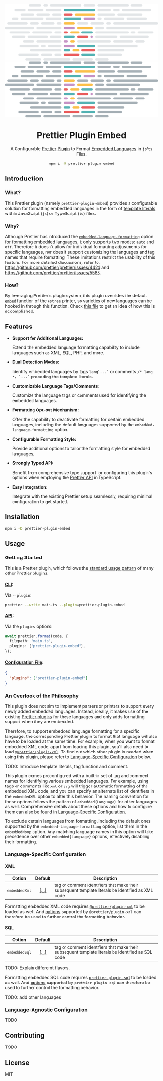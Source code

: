 <div align="center">

![prettier-plugin-embed-light](./public/prettier-plugin-embed-wide-light.svg#gh-light-mode-only)
![prettier-plugin-embed-dark](./public/prettier-plugin-embed-wide-dark.svg#gh-dark-mode-only)

# Prettier Plugin Embed

A Configurable [Prettier](https://prettier.io/) [Plugin](https://prettier.io/docs/en/plugins.html) to Format [Embedded Languages](https://prettier.io/docs/en/options.html#embedded-language-formatting) in `js`/`ts` Files.

```bash
npm i -D prettier-plugin-embed
```

</div>

## Introduction

### What?

This Prettier plugin (namely `prettier-plugin-embed`) provides a configurable solution for formatting embedded languages in the form of [template literals](https://developer.mozilla.org/docs/Web/JavaScript/Reference/Template_literals) within JavaScript (`js`) or TypeScript (`ts`) files.

### Why?

Although Prettier has introduced the [`embedded-language-formatting`](https://prettier.io/docs/en/options.html#embedded-language-formatting) option for formatting embedded languages, it only supports two modes: `auto` and `off`. Therefore it doesn't allow for individual formatting adjustments for specific languages, nor does it support customizing the languages and tag names that require formatting. These limitations restrict the usability of this feature. For more detailed discussions, refer to: https://github.com/prettier/prettier/issues/4424 and https://github.com/prettier/prettier/issues/5588.

### How?

By leveraging Prettier's plugin system, this plugin overrides the default [`embed`](https://prettier.io/docs/en/plugins#optional-embed) function of the `estree` printer, so varieties of new languages can be hooked in through this function. Check [this file](./src/printers.ts) to get an idea of how this is accomplished.

## Features

- **Support for Additional Languages:**

  Extend the embedded language formatting capability to include languages such as XML, SQL, PHP, and more.

- **Dual Detection Modes:**

  Identify embedded languages by tags `` lang`...` `` or comments `` /* lang */ `...` `` preceding the template literals.

- **Customizable Language Tags/Comments:**

  Customize the language tags or comments used for identifying the embedded languages.

- **Formatting Opt-out Mechanism:**

  Offer the capability to deactivate formatting for certain embedded languages, including the default languages supported by the `embedded-language-formatting` option.

- **Configurable Formatting Style:**

  Provide additional options to tailor the formatting style for embedded languages.

- **Strongly Typed API:**

  Benefit from comprehensive type support for configuring this plugin's options when employing the [Prettier API](https://prettier.io/docs/en/api) in TypeScript.

- **Easy Integration:**

  Integrate with the existing Prettier setup seamlessly, requiring minimal configuration to get started.

## Installation

```bash
npm i -D prettier-plugin-embed
```

## Usage

### Getting Started

This is a Prettier plugin, which follows the [standard usage pattern](https://prettier.io/docs/en/plugins.html#using-plugins) of many other Prettier plugins:

#### [CLI](https://prettier.io/docs/en/cli):

Via `--plugin`:

```bash
prettier --write main.ts --plugin=prettier-plugin-embed
```

#### [API](https://prettier.io/docs/en/api):

Via the `plugins` options:

```ts
await prettier.format(code, {
  filepath: "main.ts",
  plugins: ["prettier-plugin-embed"],
});
```

#### [Configuration File](https://prettier.io/docs/en/configuration):

```json
{
  "plugins": ["prettier-plugin-embed"]
}
```

### An Overlook of the Philosophy

This plugin does not aim to implement parsers or printers to support every newly added embedded languages. Instead, ideally, it makes use of the existing [Prettier plugins](https://prettier.io/docs/en/plugins.html#official-plugins) for these languages and only adds formatting support when they are embedded.

Therefore, to support embedded language formatting for a specific language, the corresponding Prettier plugin to format that language will also have to be loaded at the same time. For example, when you want to format embedded XML code, apart from loading this plugin, you'll also need to load [`@prettier/plugin-xml`](https://github.com/prettier/plugin-xml). To find out which other plugin is needed when using this plugin, please refer to [Language-Specific Configuration](#language-specific-configuration) below.

TODO: Introduce template literals, tag function and comment.

This plugin comes preconfigured with a built-in set of tag and comment names for identifying various embedded languages. For example, using tags or comments like `xml` or `svg` will trigger automatic formatting of the embedded XML code, and you can specify an alternate list of identifiers in the `embeddedXML` option to alter this behavior. The naming convention for these options follows the pattern of `embedded{Language}` for other languages as well. Comprehensive details about these options and how to configure them can also be found in [Language-Specific Configuration](#language-specific-configuration).

To exclude certain languages from formatting, including the default ones supported by the `embedded-language-formatting` option, list them in the `embeddedNoop` option. Any matching language names in this option will take precedence over other `embedded{Language}` options, effectively disabling their formatting.

### Language-Specific Configuration

#### XML

|    Option     |                Default                 | Description                                                                                       |
| :-----------: | :------------------------------------: | ------------------------------------------------------------------------------------------------- |
| `embeddedXml` | [[...]](./src/embedded/xml/options.ts) | tag or comment identifiers that make their subsequent template literals be identified as XML code |

Formatting embedded XML code requires [`@prettier/plugin-xml`](https://github.com/prettier/plugin-xml) to be loaded as well. And [options](https://github.com/prettier/plugin-xml#configuration) supported by `@prettier/plugin-xml` can therefore be used to further control the formatting behavior.

#### SQL

|    Option     |                Default                 | Description                                                                                       |
| :-----------: | :------------------------------------: | ------------------------------------------------------------------------------------------------- |
| `embeddedSql` | [[...]](./src/embedded/sql/options.ts) | tag or comment identifiers that make their subsequent template literals be identified as SQL code |

TODO: Explain differernt flavors.

Formatting embedded SQL code requires [`prettier-plugin-sql`](https://github.com/un-ts/prettier/tree/master/packages/sql#readme) to be loaded as well. And [options](https://github.com/un-ts/prettier/tree/master/packages/sql#parser-options) supported by `prettier-plugin-sql` can therefore be used to further control the formatting behavior.

TODO: add other languages

### Language-Agnostic Configuration

TODO

## Contributing

TODO

## License

MIT
